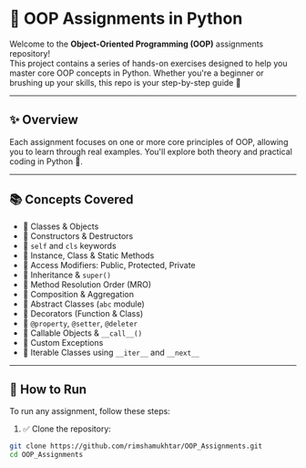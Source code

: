 # 🧠 OOP Assignments in Python

Welcome to the **Object-Oriented Programming (OOP)** assignments repository!  
This project contains a series of hands-on exercises designed to help you master core OOP concepts in Python. Whether you're a beginner or brushing up your skills, this repo is your step-by-step guide 🚀

---

## ✨ Overview

Each assignment focuses on one or more core principles of OOP, allowing you to learn through real examples. You'll explore both theory and practical coding in Python 🐍.

---

## 📚 Concepts Covered

- 🔹 Classes & Objects  
- 🔹 Constructors & Destructors  
- 🔹 `self` and `cls` keywords  
- 🔹 Instance, Class & Static Methods  
- 🔹 Access Modifiers: Public, Protected, Private  
- 🔹 Inheritance & `super()`  
- 🔹 Method Resolution Order (MRO)  
- 🔹 Composition & Aggregation  
- 🔹 Abstract Classes (`abc` module)  
- 🔹 Decorators (Function & Class)  
- 🔹 `@property`, `@setter`, `@deleter`  
- 🔹 Callable Objects & `__call__()`  
- 🔹 Custom Exceptions  
- 🔹 Iterable Classes using `__iter__` and `__next__`

---

## 🚀 How to Run

To run any assignment, follow these steps:

1. ✅ Clone the repository:

```bash
git clone https://github.com/rimshamukhtar/OOP_Assignments.git
cd OOP_Assignments

